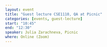 ```yaml
---
layout: event
title: "Guest lecture CSE1110, QA at Picnic"
categories: [events, guest-lecture]
start: "10:45"
end: "12:30"
speaker: Julia Zarachneva, Picnic
where: Online (Zoom)
---
```

